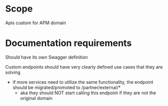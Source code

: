 # Scope
Apis custom for APM domain

# Documentation requirements
Should have its own Swagger definition

Custom endpoints should have very clearly defined use cases that they are solving
- if more services need to utilize the same functionality, the endpoint should be migrated/promoted to /partner/external/*
  - aka they should NOT start calling this endpoint if they are not the original domain